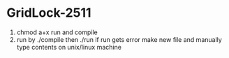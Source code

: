 # GridLock-2511
1. chmod a+x run and compile
2. run by ./compile  then  ./run
if run gets error   make new file and manually type contents on unix/linux machine

